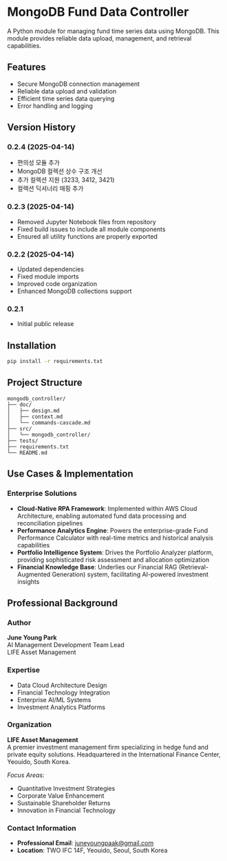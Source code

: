 # MongoDB Fund Data Controller

A Python module for managing fund time series data using MongoDB. This module provides reliable data upload, management, and retrieval capabilities.

## Features

- Secure MongoDB connection management
- Reliable data upload and validation
- Efficient time series data querying
- Error handling and logging

## Version History

### 0.2.4 (2025-04-14)
- 편의성 모듈 추가
- MongoDB 컬렉션 상수 구조 개선
- 추가 컬렉션 지원 (3233, 3412, 3421)
- 컬렉션 딕셔너리 매핑 추가

### 0.2.3 (2025-04-14)
- Removed Jupyter Notebook files from repository
- Fixed build issues to include all module components
- Ensured all utility functions are properly exported

### 0.2.2 (2025-04-14)
- Updated dependencies
- Fixed module imports
- Improved code organization
- Enhanced MongoDB collections support

### 0.2.1
- Initial public release

## Installation

```bash
pip install -r requirements.txt
```

## Project Structure

```
mongodb_controller/
├── doc/
│   ├── design.md
│   ├── context.md
│   └── commands-cascade.md
├── src/
│   └── mongodb_controller/
├── tests/
├── requirements.txt
└── README.md
```

## Use Cases & Implementation

### Enterprise Solutions

- **Cloud-Native RPA Framework**: Implemented within AWS Cloud Architecture, enabling automated fund data processing and reconciliation pipelines
- **Performance Analytics Engine**: Powers the enterprise-grade Fund Performance Calculator with real-time metrics and historical analysis capabilities
- **Portfolio Intelligence System**: Drives the Portfolio Analyzer platform, providing sophisticated risk assessment and allocation optimization
- **Financial Knowledge Base**: Underlies our Financial RAG (Retrieval-Augmented Generation) system, facilitating AI-powered investment insights

## Professional Background

### Author

**June Young Park**  
AI Management Development Team Lead  
LIFE Asset Management

### Expertise

- Data Cloud Architecture Design
- Financial Technology Integration
- Enterprise AI/ML Systems
- Investment Analytics Platforms

### Organization

**LIFE Asset Management**  
A premier investment management firm specializing in hedge fund and private equity solutions. Headquartered in the International Finance Center, Yeouido, South Korea.

_Focus Areas:_

- Quantitative Investment Strategies
- Corporate Value Enhancement
- Sustainable Shareholder Returns
- Innovation in Financial Technology

### Contact Information

- **Professional Email**: juneyoungpaak@gmail.com
- **Location**: TWO IFC 14F, Yeouido, Seoul, South Korea
